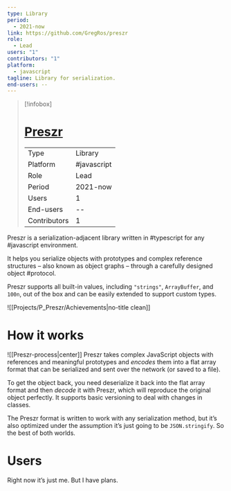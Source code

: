 ```yaml
---
type: Library
period:
  - 2021-now
link: https://github.com/GregRos/preszr
role:
  - Lead
users: "1"
contributors: "1"
platform:
  - javascript
tagline: Library for serialization.
end-users: --
---
```

> [!infobox]
> # [Preszr](https://github.com/GregRos/preszr)
> 
> |  | |
> | ---- | ---- |
> | Type | Library |
> | Platform | #javascript|
> | Role | Lead |
> | Period | 2021-now |
> | Users | 1 |
> | End-users | -- |
> | Contributors | 1 |

Preszr is a serialization-adjacent library written in #typescript for any #javascript environment. 

It helps you serialize objects with prototypes and complex reference structures – also known as object graphs – through a carefully designed object #protocol.

Preszr supports all built-in values, including `"strings"`, `ArrayBuffer`, and `100n`, out of the box and can be easily extended to support custom types.

![[Projects/P_Preszr/Achievements|no-title clean]]

# How it works
![[Preszr-process|center]]
Preszr takes complex JavaScript objects with references and meaningful prototypes and *encodes* them into a flat array format that can be serialized and sent over the network (or saved to a file).

To get the object back, you need deserialize it back into the flat array format and then *decode* it with Preszr, which will reproduce the original object perfectly. It supports basic versioning to deal with changes in classes.

The Preszr format is written to work with any serialization method, but it’s also optimized under the assumption it’s just going to be `JSON.stringify`. So the best of both worlds.

# Users
Right now it’s just me. But I have plans.

